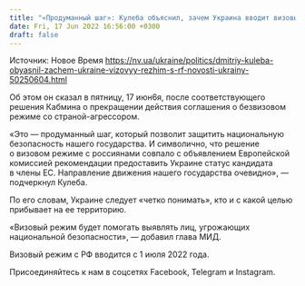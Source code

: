 ```yaml
---
title: "«Продуманный шаг»: Кулеба объяснил, зачем Украина вводит визовый режим с РФ"
date: Fri, 17 Jun 2022 16:56:00 +0300
draft: false
---
```

Источник: Новое Время https://nv.ua/ukraine/politics/dmitriy-kuleba-obyasnil-zachem-ukraine-vizovyy-rezhim-s-rf-novosti-ukrainy-50250604.html


Об этом он сказал в пятницу, 17 июн6я, после соответствующего решения Кабмина о прекращении действия соглашения о безвизовом режиме со страной-агрессором.

«Это — продуманный шаг, который позволит защитить национальную безопасность нашего государства. И символично, что решение о визовом режиме с россиянами совпало с объявлением Европейской комиссией рекомендации предоставить Украине статус кандидата в члены ЕС. Направление движения нашего государства очевидно», — подчеркнул Кулеба.

По его словам, Украине следует «четко понимать», кто и с какой целью прибывает на ее территорию.

«Визовый режим будет помогать выявлять лиц, угрожающих национальной безопасности», — добавил глава МИД.

Визовый режим с РФ вводится с 1 июля 2022 года.

Присоединяйтесь к нам в соцсетях Facebook, Telegram и Instagram.
